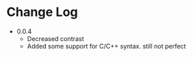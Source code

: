 # Change Log

- 0.0.4
	- Decreased contrast
	- Added some support for C/C++ syntax. still not perfect
